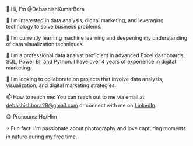 👋 Hi, I’m @DebashishKumarBora

👀 I’m interested in data analysis, digital marketing, and leveraging technology to solve business problems.

🌱 I’m currently learning machine learning and deepening my understanding of data visualization techniques.

💼 I’m a professional data analyst proficient in advanced Excel dashboards, SQL, Power BI, and Python. I have over 4 years of experience in digital marketing.

💞️ I’m looking to collaborate on projects that involve data analysis, visualization, and digital marketing strategies.

📫 How to reach me: You can reach out to me via email at debashishbora29@gmail.com or connect with me on [LinkedIn](https://www.linkedin.com/in/debashish-kumar-bora-367845159/).

😄 Pronouns: He/Him

⚡ Fun fact: I'm passionate about photography and love capturing moments in nature during my free time.

